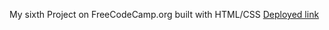 My sixth Project on FreeCodeCamp.org built with HTML/CSS
[Deployed link](https://kanyshaiosmonova.github.io/FreeCodeCamp-Finished-Projects/Responsive-Web-Design-Beta-Course/Photo-Gallery/index.html)